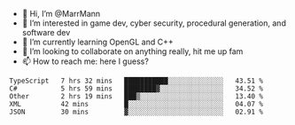 - 👋 Hi, I’m @MarrMann
- 👀 I’m interested in game dev, cyber security, procedural generation, and software dev
- 🌱 I’m currently learning OpenGL and C++
- 💞️ I’m looking to collaborate on anything really, hit me up fam
- 📫 How to reach me: here I guess?

<!---
MarrMann/MarrMann is a ✨ special ✨ repository because its `README.md` (this file) appears on your GitHub profile.
You can click the Preview link to take a look at your changes.
--->
<!--START_SECTION:waka-->
```text
TypeScript   7 hrs 32 mins   ███████████░░░░░░░░░░░░░░   43.51 % 
C#           5 hrs 59 mins   ████████▓░░░░░░░░░░░░░░░░   34.52 % 
Other        2 hrs 19 mins   ███▒░░░░░░░░░░░░░░░░░░░░░   13.40 % 
XML          42 mins         █░░░░░░░░░░░░░░░░░░░░░░░░   04.07 % 
JSON         30 mins         ▓░░░░░░░░░░░░░░░░░░░░░░░░   02.91 % 
```
<!--END_SECTION:waka-->
